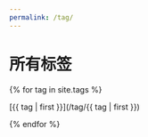 ```yaml
---
permalink: /tag/
---
```


# 所有标签
{% for tag in site.tags %}

[{{ tag | first }}](/tag/{{ tag | first }})

{% endfor %}
